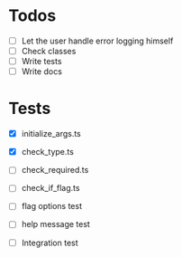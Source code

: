 # Todos
- [ ] Let the user handle error logging himself
- [ ] Check classes
- [ ] Write tests
- [ ] Write docs

# Tests
- [x] initialize_args.ts
- [x] check_type.ts
- [ ] check_required.ts
- [ ] check_if_flag.ts
- [ ] flag options test
- [ ] help message test
- [ ] Integration test

